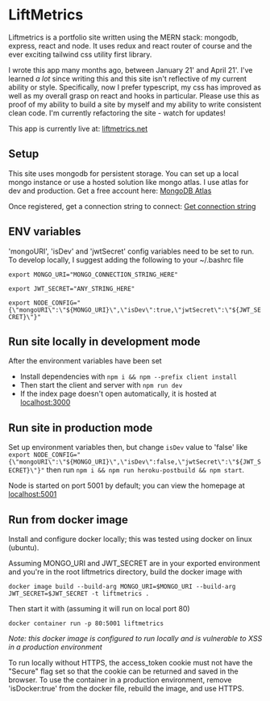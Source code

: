 # LiftMetrics

Liftmetrics is a portfolio site written using the MERN stack: mongodb, express, react and node. It uses redux and react router of course and the ever exciting tailwind css utility first library.

I wrote this app many months ago, between January 21' and April 21'. I've learned *a lot* since writing this and this site isn't reflective of my current ability or style. Specifically, now I prefer typescript, my css has improved as well as my overall grasp on react and hooks in particular. Please use this as proof of my ability to build a site by myself and my ability to write consistent clean code.  I'm currently refactoring the site - watch for updates!

This app is currently live at: [liftmetrics.net](https://www.liftmetrics.net/)

## Setup

This site uses mongodb for persistent storage. You can set up a local mongo instance or use a hosted solution like mongo atlas.
I use atlas for dev and production. Get a free account here: [MongoDB Atlas](https://www.mongodb.com/try)

Once registered, get a connection string to connect: [Get connection string](https://docs.mongodb.com/guides/cloud/connectionstring/)

## ENV variables

'mongoURI', 'isDev' and 'jwtSecret' config variables need to be set to run. To develop locally, I suggest adding the following to your ~/.bashrc file

`export MONGO_URI="MONGO_CONNECTION_STRING_HERE"`

`export JWT_SECRET="ANY_STRING_HERE"`

`export NODE_CONFIG="{\"mongoURI\":\"${MONGO_URI}\",\"isDev\":true,\"jwtSecret\":\"${JWT_SECRET}\"}"`

## Run site locally in development mode

After the environment variables have been set

- Install dependencies with `npm i && npm --prefix client install`
- Then start the client and server with `npm run dev`
- If the index page doesn't open automatically, it is hosted at [localhost:3000](http://localhost:3000)

## Run site in production mode

Set up environment variables then, but change `isDev` value to 'false' like `export NODE_CONFIG="{\"mongoURI\":\"${MONGO_URI}\",\"isDev\":false,\"jwtSecret\":\"${JWT_SECRET}\"}"`
then run `npm i && npm run heroku-postbuild && npm start`.

Node is started on port 5001 by default; you can view the homepage at [localhost:5001](http://localhost:5001)

## Run from docker image

Install and configure docker locally; this was tested using docker on linux (ubuntu).

Assuming MONGO_URI and JWT_SECRET are in your exported environment and you're in the root liftmetrics directory, build the docker image with

`docker image build --build-arg MONGO_URI=$MONGO_URI --build-arg JWT_SECRET=$JWT_SECRET -t liftmetrics .`

Then start it with (assuming it will run on local port 80)

`docker container run -p 80:5001 liftmetrics`

_Note: this docker image is configured to run locally and is vulnerable to XSS in a production environment_

To run locally without HTTPS, the access_token cookie must not have the "Secure" flag set so that the cookie can be returned and saved in the browser. To use the container in a production environment, remove 'isDocker:true' from the docker file, rebuild the image, and use HTTPS.
